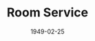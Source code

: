 ---
title: Room Service
date: 1949-02-25
closing_date: 1949-03-04
layout: productions
playbill:
Theatre: Theatre Jacksonville
Venue: Little Theatre
cast:
- Bank Messenger: Harvard Eubanks, Jr.
- Dr. Glass: Elmo Lehman
- Faker Englund: Alfre Seitner
- Hilda Manney: Alice Masters
- Simon Jenkins: Don Heebner
- Christine Marlowe: Doris Leonard
- Harry Binion: George Durney
- Leo Davis: Jack Harrell
- Joseph Gribble: Jay Harder
- Paul E. Geisenhof: Paul E. Geisenhof
- Senator Blake: Peter W. Hutcheson
- Gregory Wagner: Raymond C. Winstead
- Timothy Hogarth: Roland Kennedy
- Sasha Smirnoff: Walter R. Churchill
- Gordon Miller: William Baxter
crew:
- Set Design: Duke LeBrun
- Stage Manager: Suzanne Kahr
- Assistant Stage Manager: June Stoy
- Scene painting and construction:
  - A.P. Simpson
  - Alice Ahern
  - David Salter
  - Ed Keisling
  - Karen O'Shaughnessy
  - Robert Naugle
  - Vonnie Patton
- Costume assistant:
  - Ann Frankenberg
  - Karen O'Shaughnessy
  - Polly Clendenning
- Make-up assistant:
  - Betty June Mizelle
  - Elmo Lehman
  - Louise Elkins
  - Shirley Cadle
- Lighting controls: Natalie Clarke
- Property Chairman: Laurel Barton
- Property Assistant:
  - Frances Dixon
  - Margaret Lafferty
  - Natalie Clarke
  - Neel Witschen
  - Retta Wilson
  - Vonnie Patton
- Curtain: Harvard Eubanks, Jr.
understudies:
orchestra:
---